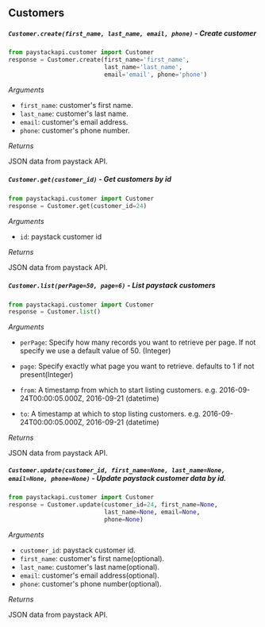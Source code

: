 ## Customers

##### `Customer.create(first_name, last_name, email, phone)` - Create customer

```python
from paystackapi.customer import Customer
response = Customer.create(first_name='first_name',
                           last_name='last_name',
                           email='email', phone='phone')
```

*Arguments*

- `first_name`: customer's first name.
- `last_name`: customer's last name.
- `email`: customer's email address.
- `phone`: customer's phone number.

*Returns*

JSON data from paystack API.

##### `Customer.get(customer_id)` - Get customers by id

```python
from paystackapi.customer import Customer
response = Customer.get(customer_id=24)
```

*Arguments*

- `id`: paystack customer id

*Returns*

JSON data from paystack API.

##### `Customer.list(perPage=50, page=6)` - List paystack customers

```python
from paystackapi.customer import Customer
response = Customer.list()
```

*Arguments*

- `perPage`: Specify how many records you want to retrieve per page.
            If not specify we use a default value of 50. (Integer)

- `page`: Specify exactly what page you want to retrieve.
          defaults to 1 if not present(Integer)

- `from`: A timestamp from which to start listing customers.
          e.g. 2016-09-24T00:00:05.000Z, 2016-09-21 (datetime)

- `to`:   A timestamp at which to stop listing customers.
        e.g. 2016-09-24T00:00:05.000Z, 2016-09-21 (datetime)

*Returns*

JSON data from paystack API.

##### `Customer.update(customer_id, first_name=None, last_name=None, email=None, phone=None)` - Update paystack customer data by id.

```python
from paystackapi.customer import Customer
response = Customer.update(customer_id=24, first_name=None,
                           last_name=None, email=None,
                           phone=None)
```

*Arguments*
- `customer_id`: paystack customer id.
- `first_name`: customer's first name(optional).
- `last_name`: customer's last name(optional).
- `email`: customer's email address(optional).
- `phone`: customer's phone number(optional).

*Returns*

JSON data from paystack API.

